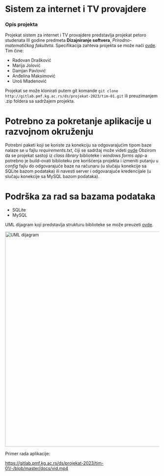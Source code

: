 # Sistem za internet i TV provajdere

### Opis projekta

Projekat sistem za internet i TV provajdere predstavlja projekat petoro studenata III godine predmeta **Dizajniranje softvera**, _Prirodno-matematičkog fakulteta_. Specifikacija zahteva projekta se može naći [ovde](https://gitlab.pmf.kg.ac.rs/ds/projekat-2023/tim-01/-/blob/master/docs/opisProjekta.md). Tim čine:
- Radovan Drašković
- Marija Jolović
- Damjan Pavlović
- Anđelina Maksimović
- Uroš Mladenović

Projekat se može klonirati putem git komande
`git clone http://gitlab.pmf.kg.ac.rs/ds/projekat-2023/tim-01.git`
ili preuzimanjem .zip foldera sa sadržajem projekta.

# Potrebno za pokretanje aplikacije u razvojnom okruženju

Potrebni paketi koji se koriste za konekciju sa odgovarajućim tipom baze nalaze se u fajlu _requirements.txt_, čiji se sadržaj može videti [ovde](https://gitlab.pmf.kg.ac.rs/ds/projekat-2023/tim-01/-/blob/master/requirements.txt)
Obzirom da se projekat sastoji iz _class library_ biblioteke i _windows forms app_-a potrebno je build-ovati biblioteku pre korišćenja projekta i izmeniti putanju u _config_ fajlu do odgovarajuće baze na računaru (u slučaju konekcije sa SQLite bazom podataka) ili navesti server i odgovarajuće kredencijale (u slučaju konekcije sa MySQL bazom podataka).

# Podrška za rad sa bazama podataka
- SQLite
- MySQL

UML dijagram koji predstavlja strukturu biblioteke se može preuzeti [ovde](https://gitlab.pmf.kg.ac.rs/ds/projekat-2023/tim-01/-/blob/master/docs/UML_packet_providers.png).
<div>
  <img src="../docs/UML_packet_providers.png" alt="UML dijagram" height=700>
</div>

Primer rada aplikacije:

https://gitlab.pmf.kg.ac.rs/ds/projekat-2023/tim-01/-/blob/master/docs/vid.mp4
